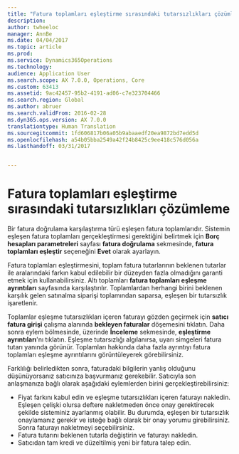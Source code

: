 ```yaml
---
title: "Fatura toplamları eşleştirme sırasındaki tutarsızlıkları çözümleme"
description: 
author: twheeloc
manager: AnnBe
ms.date: 04/04/2017
ms.topic: article
ms.prod: 
ms.service: Dynamics365Operations
ms.technology: 
audience: Application User
ms.search.scope: AX 7.0.0, Operations, Core
ms.custom: 63413
ms.assetid: 9ac42457-95b2-4191-ad06-c7e323704466
ms.search.region: Global
ms.author: abruer
ms.search.validFrom: 2016-02-28
ms.dyn365.ops.version: AX 7.0.0
translationtype: Human Translation
ms.sourcegitcommit: 1fd606817b06a05b9abaaedf20ea9872bd7edd5d
ms.openlocfilehash: a54b05bba2549a42f24b8425c9ee418c576d056a
ms.lasthandoff: 03/31/2017


---
```


# <a name="resolve-discrepancies-during-invoice-totals-matching"></a>Fatura toplamları eşleştirme sırasındaki tutarsızlıkları çözümleme



Bir fatura doğrulama karşılaştırma türü eşleşen fatura toplamlarıdır. Sistemin eşleşen fatura toplamları gerçekleştirmesi gerektiğini belirtmek için **Borç hesapları parametreleri** sayfası **fatura doğrulama** sekmesinde, **fatura toplamları eşleştir** seçeneğini **Evet** olarak ayarlayın. 

Fatura toplamları eşleştirmesini, toplam fatura tutarlarının beklenen tutarlar ile aralarındaki farkın kabul edilebilir bir düzeyden fazla olmadığını garanti etmek için kullanabilirsiniz. Altı toplamları **fatura toplamları eşleşme ayrıntıları** sayfasında karşılaştırılır. Toplamlardan herhangi birini beklenen karşılık gelen satınalma siparişi toplamından saparsa, eşleşen bir tutarsızlık işaretlenir. 

Toplamlar eşleşme tutarsızlıkları içeren faturayı gözden geçirmek için **satıcı fatura girişi** çalışma alanında **bekleyen faturalar** döşemesini tıklatın. Daha sonra eylem bölmesinde, üzerinde **İnceleme** sekmesinde, **eşleştirme ayrıntıları**'nı tıklatın. Eşleşme tutarsızlığı algılanırsa, uyarı simgeleri fatura tutarı yanında görünür. Toplamları hakkında daha fazla ayrıntıyı fatura toplamları eşleşme ayrıntılarını görüntüleyerek görebilirsiniz. 

Farklılığı belirledikten sonra, faturadaki bilgilerin yanlış olduğunu düşünüyorsanız satıcınıza başvurmanız gerekebilir. Satıcıyla son anlaşmanıza bağlı olarak aşağıdaki eylemlerden birini gerçekleştirebilirsiniz:

-   Fiyat farkını kabul edin ve eşleşme tutarsızlıkları içeren faturayı nakledin. Eşleşen çelişki olursa deftere nakletmeden önce onay gerektirecek şekilde sisteminiz ayarlanmış olabilir. Bu durumda, eşleşen bir tutarsızlık onaylamanız gerekir ve isteğe bağlı olarak bir onay yorumu girebilirsiniz. Sonra faturayı nakletmeyi seçebilirsiniz.
-   Fatura tutarını beklenen tutarla değiştirin ve faturayı nakledin.
-   Satıcıdan tam kredi ve düzeltilmiş yeni bir fatura talep edin.



